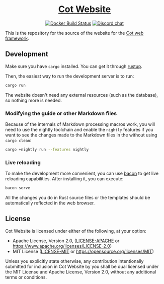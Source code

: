 <div align="center">
<h1><a href="https://cot.rs">Cot Website</a></h1>

[![Docker Build Status](https://github.com/cot-rs/cot-site/workflows/Docker%20Images/badge.svg)](https://github.com/cot-rs/cot-site/actions/workflows/docker.yml)
[![Discord chat](https://img.shields.io/discord/1330137289287925781?logo=Discord&logoColor=white)](https://discord.cot.rs)
</div>

This is the repository for the source of the website for the [Cot web framework](https://github.com/cot-rs/cot).

## Development

Make sure you have `cargo` installed. You can get it through [rustup](https://rustup.rs/).

Then, the easiest way to run the development server is to run:

```bash
cargo run
```

The website doesn't need any external resources (such as the database), so nothing more is needed.

### Modifying the guide or other Markdown files

Because of the internals of Markdown processing macros work, you will need to use the nightly toolchain and enable the `nightly` features if you want to see the changes made to the Markdown files in the without using `cargo clean`:

```bash
cargo +nightly run --features nightly
```

### Live reloading

To make the development more convenient, you can use [bacon](https://dystroy.org/bacon/) to get live reloading capabilities. After installing it, you can execute:

```bash
bacon serve
```

All the changes you do in Rust source files or the templates should be automatically reflected in the web browser.

## License

Cot Website is licensed under either of the following, at your option:

* Apache License, Version 2.0, ([LICENSE-APACHE](LICENSE-APACHE) or https://www.apache.org/licenses/LICENSE-2.0)
* MIT License ([LICENSE-MIT](LICENSE-MIT) or https://opensource.org/licenses/MIT)

Unless you explicitly state otherwise, any contribution intentionally submitted for inclusion in Cot Website by you shall be
dual licensed under the MIT License and Apache License, Version 2.0, without any additional terms or conditions.
